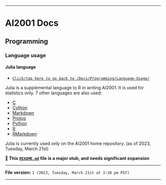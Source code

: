 
***

# AI2001 Docs

## Programming

### Language usage

#### Julia language

- [`Click/tap here to go back to /Docs/Programming/Language-Usage/`](/Docs/Programming/Language-Usage/)

Julia is a supplemental language to R in writing AI2001. It is used for statistics only. 7 other languages are also used:

- [C](/Docs/Programming/Language-Usage/C/)
- [Cython](/Docs/Programming/Language-Usage/Cython/)
- [Markdown](/Docs/Programming/Language-Usage/Markdown/)
- [Prolog](/Docs/Programming/Language-Usage/Prolog/)
- [Python](/Docs/Programming/Language-Usage/Python/)
- [R](/Docs/Programming/Language-Usage/R/)
- [RMarkdown](/Docs/Programming/Language-Usage/RMarkdown/)

Julia is currently used only on the AI2001 home repository. (as of 2023, Tuesday, March 21st)

**🌱️ This [`README.md`](/Programming/Language-Usage/RMarkdown/README.md) file is a major stub, and needs significant expansion**

***

**File version:** `1 (2023, Tuesday, March 21st at 3:38 pm PST)`

***
